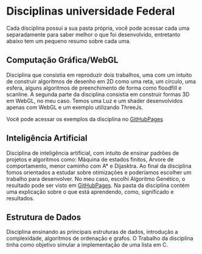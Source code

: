 # Disciplinas universidade Federal

Cada disciplina possui a sua pasta própria, você pode acessar cada uma separadamente para saber melhor o que foi desenvolvido, entretanto abaixo tem um pequeno resumo sobre cada uma.

## Computação Gráfica/WebGL
Disciplina que consistia em reproduzir dois trabalhos, uma com um intuito de construir algoritmos de desenho em 2D como uma reta, um círculo, uma esfera, alguns algoritmos de preenchimento de forma como floodfill e scanline.
A segunda parte da disciplina consistia em construir formas 3D em WebGL, no meu caso. Temos uma Luz e um shader desenvolvidos apenas com WebGL e um exemplo utilizando ThreeJs.

Você pode acessar os exemplos da disciplina no [GitHubPages](https://magnomont12.github.io/DisciplinasUFC/)

## Inteligência Artificial
Disciplina de inteligência artificial, com intuito de ensinar padrões de projetos e algoritmos como: Máquina de estados finitos, Árvore de comportamento, menor caminho com A* e Dijasktra. Ao final da disciplina fomos orientados a estudar sobre otimizações e poderíamos escolher um trabalho para desenvolver. No meu caso, escolhi Algoritmo Genético, o resultado pode ser visto em [GitHubPages](https://magnomont12.github.io/DisciplinasUFC/). Na pasta da disciplina contém uma explicação sobre o que está aprendendo, como, significado e resultados.

## Estrutura de Dados
Disciplina ensinando as principais estruturas de dados, introdução a complexidade, algoritmos de ordenação e grafos. O Trabalho da disciplina tinha como objetivo simular a implementação de uma lista em C.
